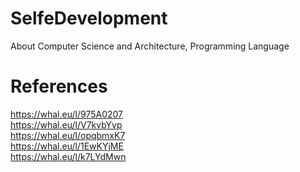 # SelfeDevelopment
About Computer Science and Architecture, Programming Language

# References
https://whal.eu/l/975A0207 <br/>
https://whal.eu/l/V7kvbYvp <br/>
https://whal.eu/l/opqbmxK7 <br/>
https://whal.eu/l/1EwKYjME <br/>
https://whal.eu/l/k7LYdMwn <br/>
